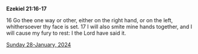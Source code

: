**Ezekiel 21:16-17**

16 Go thee one way or other, either on the right hand, or on the left, whithersoever thy face is set. 17 I will also smite mine hands together, and I will cause my fury to rest: I the Lord have said it.

[Sunday 28-January, 2024](https://getbible.net/kjv/Ezekiel/21/16-17)
